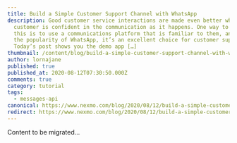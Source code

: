 ```yaml
---
title: Build a Simple Customer Support Channel with WhatsApp
description: Good customer service interactions are made even better when the
  customer is confident in the communication as it happens. One way to achieve
  this is to use a communications platform that is familiar to them, and given
  the popularity of WhatsApp, it’s an excellent choice for customer support!
  Today’s post shows you the demo app […]
thumbnail: /content/blog/build-a-simple-customer-support-channel-with-whatsapp/Blog_WhatsApp_CustomerService_1200x600.png
author: lornajane
published: true
published_at: 2020-08-12T07:30:50.000Z
comments: true
category: tutorial
tags:
  - messages-api
canonical: https://www.nexmo.com/blog/2020/08/12/build-a-simple-customer-support-channel-with-whatsapp
redirect: https://www.nexmo.com/blog/2020/08/12/build-a-simple-customer-support-channel-with-whatsapp
---
```


Content to be migrated...
